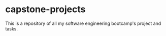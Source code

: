# capstone-projects

This is a repository of all my software engineering bootcamp's project and tasks.
